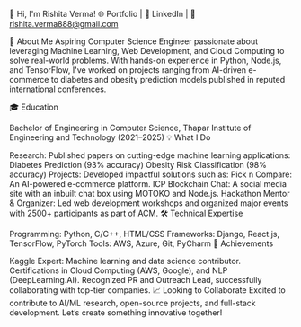 👋 Hi, I'm Rishita Verma!
🌐 Portfolio | 💼 LinkedIn | 📧 rishita.verma888@gmail.com

🚀 About Me
Aspiring Computer Science Engineer passionate about leveraging Machine Learning, Web Development, and Cloud Computing to solve real-world problems. With hands-on experience in Python, Node.js, and TensorFlow, I've worked on projects ranging from AI-driven e-commerce to diabetes and obesity prediction models published in reputed international conferences.

🎓 Education

Bachelor of Engineering in Computer Science, Thapar Institute of Engineering and Technology (2021–2025)
💡 What I Do

Research: Published papers on cutting-edge machine learning applications:
Diabetes Prediction (93% accuracy)
Obesity Risk Classification (98% accuracy)
Projects: Developed impactful solutions such as:
Pick n Compare: An AI-powered e-commerce platform.
ICP Blockchain Chat: A social media site with an inbuilt chat box using MOTOKO and Node.js.
Hackathon Mentor & Organizer: Led web development workshops and organized major events with 2500+ participants as part of ACM.
🛠️ Technical Expertise

Programming: Python, C/C++, HTML/CSS
Frameworks: Django, React.js, TensorFlow, PyTorch
Tools: AWS, Azure, Git, PyCharm
🌟 Achievements

Kaggle Expert: Machine learning and data science contributor.
Certifications in Cloud Computing (AWS, Google), and NLP (DeepLearning.AI).
Recognized PR and Outreach Lead, successfully collaborating with top-tier companies.
📈 Looking to Collaborate
Excited to contribute to AI/ML research, open-source projects, and full-stack development. Let’s create something innovative together!
